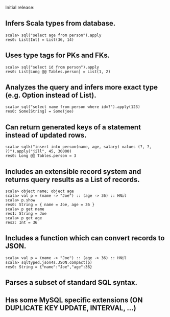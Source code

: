Initial release:

## Infers Scala types from database.

    scala> sql("select age from person").apply
    res0: List[Int] = List(36, 14)

## Uses type tags for PKs and FKs.

    scala> sql("select id from person").apply
    res0: List[Long @@ Tables.person] = List(1, 2)

## Analyzes the query and infers more exact type (e.g. Option instead of List).

    scala> sql("select name from person where id=?").apply(123)
    res0: Some[String] = Some(joe)

## Can return generated keys of a statement instead of updated rows.

    scala> sqlk("insert into person(name, age, salary) values (?, ?, ?)").apply("jill", 45, 30000)
    res0: Long @@ Tables.person = 3

## Includes an extensible record system and returns query results as a List of records.

    scala> object name; object age
    scala> val p = (name -> "Joe") :: (age -> 36) :: HNil
    scala> p.show
    res0: String = { name = Joe, age = 36 }
    scala> p get name
    res1: String = Joe
    scala> p get age
    res2: Int = 36

## Includes a function which can convert records to JSON.

    scala> val p = (name -> "Joe") :: (age -> 36) :: HNil
    scala> sqltyped.json4s.JSON.compact(p)
    res0: String = {"name":"Joe","age":36}

## Parses a subset of standard SQL syntax.

## Has some MySQL specific extensions (ON DUPLICATE KEY UPDATE, INTERVAL, ...)
